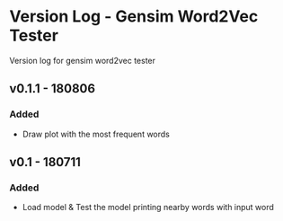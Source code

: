 # Version Log - Gensim Word2Vec Tester

Version log for gensim word2vec tester

## v0.1.1 - 180806

### Added
- Draw plot with the most frequent words


## v0.1 - 180711

### Added
- Load model & Test the model printing nearby words with input word
